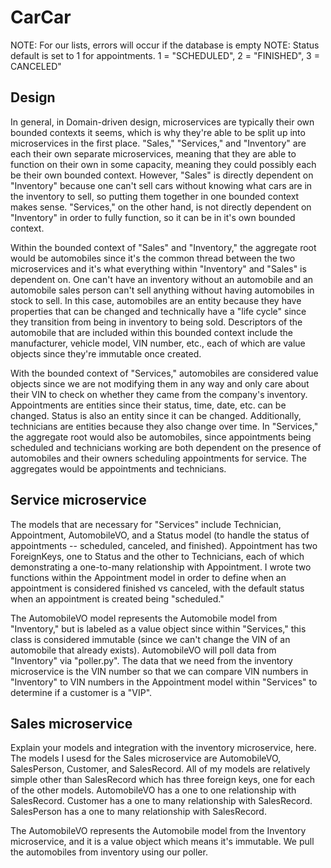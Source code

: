 # CarCar

NOTE: For our lists, errors will occur if the database is empty
NOTE: Status default is set to 1 for appointments. 1 = "SCHEDULED", 2 = "FINISHED", 3 = CANCELED"

## Design
In general, in Domain-driven design, microservices are typically their own bounded contexts it seems, which is why they're able to be split up into microservices in the first place. "Sales," "Services," and "Inventory" are each their own separate microservices, meaning that they are able to function on their own in some capacity, meaning they could possibly each be their own bounded context. However, "Sales" is directly dependent on "Inventory" because one can't sell cars without knowing what cars are in the inventory to sell, so putting them together in one bounded context makes sense. "Services," on the other hand, is not directly dependent on "Inventory" in order to fully function, so it can be in it's own bounded context.

Within the bounded context of "Sales" and "Inventory," the aggregate root would be automobiles since it's the common thread between the two microservices and it's what everything within "Inventory" and "Sales" is dependent on. One can't have an inventory without an automobile and an automobile sales person can't sell anything without having automobiles in stock to sell. In this case, automobiles are an entity because they have properties that can be changed and technically have a "life cycle" since they transition from being in inventory to being sold. Descriptors of the automobile that are included within this bounded context include the manufacturer, vehicle model, VIN number, etc., each of which are value objects since they're immutable once created.

With the bounded context of "Services," automobiles are considered value objects since we are not modifying them in any way and only care about their VIN to check on whether they came from the company's inventory. Appointments are entities since their status, time, date, etc. can be changed. Status is also an entity since it can be changed. Additionally, technicians are entities because they also change over time. In "Services," the aggregate root would also be automobiles, since appointments being scheduled and technicians working are both dependent on the presence of automobiles and their owners scheduling appointments for service. The aggregates would be appointments and technicians.


## Service microservice
The models that are necessary for "Services" include Technician, Appointment, AutomobileVO, and a Status model (to handle the status of appointments -- scheduled, canceled, and finished). Appointment has two ForeignKeys, one to Status and the other to Technicians, each of which demonstrating a one-to-many relationship with Appointment. I wrote two functions within the Appointment model in order to define when an appointment is considered finished vs canceled, with the default status when an appointment is created being "scheduled." 

The AutomobileVO model represents the Automobile model from "Inventory," but is labeled as a value object since within "Services," this class is considered immutable (since we can't change the VIN of an automobile that already exists). AutomobileVO will poll data from "Inventory" via "poller.py". The data that we need from the inventory microservice is the VIN number so that we can compare VIN numbers in "Inventory" to VIN numbers in the Appointment model within "Services" to determine if a customer is a "VIP".


## Sales microservice
Explain your models and integration with the inventory
microservice, here.
The models I usesd for the Sales microservice are AutomobileVO, SalesPerson, Customer, and SalesRecord. All of my models are relatively simple other than SalesRecord which has three foreign keys, one for each of the other models. AutomobileVO has a one to one relationship with SalesRecord. Customer has a one to many relationship with SalesRecord. SalesPerson has a one to many relationship with SalesRecord. 

The AutomobileVO represents the Automobile model from the Inventory microservice, and it is a value object which means it's immutable. We pull the automobiles from inventory using our poller.

